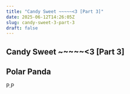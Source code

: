 ```yaml
---
title: "Candy Sweet ~~~~~<3 [Part 3]"
date: 2025-06-12T14:26:05Z
slug: candy-sweet-3-part-3
draft: false
---
```


## Candy Sweet ~~~~~<3 [Part 3]

## Polar Panda

P.P